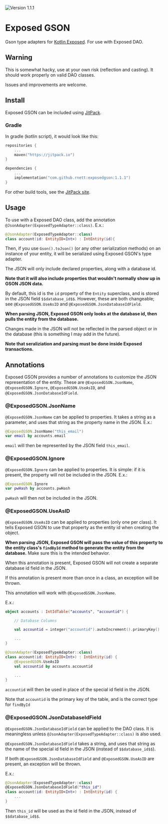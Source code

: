 ![Version 1.1.1](https://img.shields.io/badge/version-1.1.0-green.svg)

# Exposed GSON

Gson type adapters for [Kotlin Exposed](https://github.com/JetBrains/Exposed).
For use with Exposed DAO.

## Warning
This is somewhat hacky, use at your own risk (reflection and casting).
It should work properly on valid DAO classes.

Issues and improvements are welcome.

## Install

Exposed GSON can be included using [JitPack](https://jitpack.io/#rnett/exposedgson).

### Gradle
In gradle (kotlin script), it would look like this:
```kotlin
repositories {
    ...
    maven("https://jitpack.io")
}

dependencies {
    ...
    implementation("com.github.rnett:exposedgson:1.1.1")
}
```

For other build tools, see the [JitPack site](https://jitpack.io/#rnett/exposedgson).

## Usage
To use with a Exposed DAO class, add the annotation `@JsonAdapter(ExposedTypeAdapter::class)`.
E.x.:
```kotlin
@JsonAdapter(ExposedTypeAdapter::class)
class account(id: EntityID<Int>) : IntEntity(id){
```

Then, if you use `Gson().toJson()` (or any other serialization methods) on an instance of your entity,
it will be serialized using Exposed GSON's type adapter.

The JSON will only include declared properties, along with a database id.

**Note that it will also include properties that wouldn't normally show up in GSON JSON data.**

By default, this id is the `id` property of the `Entity` superclass, and is stored in the JSON field `$$database_id$$`.
However, these are both changeable; see `@ExposedGSON.UseAsID` and `@ExposedGSON.JsonDatabaseIdField`.

**When parsing JSON, Exposed GSON only looks at the database id, then pulls the entity from the database.**

Changes made in the JSON will not be reflected in the parsed object or in the database (this is something I may add in the future).

**Note that seraliziation and parsing must be done inside Exposed transactions.**

## Annotations

Exposed GSON provides a number of annotations to customize the JSON representation of the entity.
These are `@ExposedGSON.JsonName`, `@ExposedGSON.Ignore`, `@ExposedGSON.UseAsID`, and `@ExposedGSON.JsonDatabaseIdField`.

### @ExposedGSON.JsonName

`@ExposedGSON.JsonName` can be applied to properties.
It takes a string as a parameter, and uses that string as the property name in the JSON.
E.x.:
```kotlin
@ExposedGSON.JsonName("this_email")
var email by accounts.email
```
`email` will then be represented by the JSON field `this_email`.

### @ExposedGSON.Ignore

`@ExposedGSON.Ignore` can be applied to properties.
It is simple: if it is present, the property will not be included in the JSON.
E.x.:
```kotlin
@ExposedGSON.Ignore
var pwHash by accounts.pwHash
```
`pwHash` will then not be included in the JSON.

### @ExposedGSON.UseAsID

`@ExposedGSON.UseAsID` can be applied to properties (only one per class).
It tells Exposed GSON to use that property as the entity id when creating the object.

**When parsing JSON, Exposed GSON will pass the value of this property to the entity class's `findById` method to generate the entity from the database.**
Make sure this is the intended behavior.

When this annotation is present, Exposed GSON will not create a separate database id field in the JSON.

If this annotation is present more than once in a class, an exception will be thrown.

This annotation will work with `@ExposedGSON.JsonName`.

E.x.:
```kotlin
object accounts : IntIdTable("accounts", "accountid") {

    // Database Columns

    val accountid = integer("accountid").autoIncrement().primaryKey()

    ...
}

@JsonAdapter(ExposedTypeAdapter::class)
class account(id: EntityID<Int>) : IntEntity(id) {
    @ExposedGSON.UseAsID
    val accountid by accounts.accountid

    ...
}
```

`accountid` will then be used in place of the special id field in the JSON.

Note that `accountid` is the primary key of the table, and is the correct type for `findById`

### @ExposedGSON.JsonDatabaseIdField
`@ExposedGSON.JsonDatabaseIdField` can be applied to the DAO class.
It is meaningless unless `@JsonAdapter(ExposedTypeAdapter::class)` is also used.

`@ExposedGSON.JsonDatabaseIdField` takes a string, and uses that string as the name of the special id field in the JSON (instead of `$$database_id$$`).

If both `@ExposedGSON.JsonDatabaseIdField` and `@ExposedGSON.UseAsID` are present, an exception will be thrown.

E.x.:
```kotlin
@JsonAdapter(ExposedTypeAdapter::class)
@ExposedGSON.JsonDatabaseIdField("this_id")
class account(id: EntityID<Int>) : IntEntity(id) {
    ...
}
```
Then `this_id` will be used as the id field in the JSON, instead of `$$database_id$$`.
